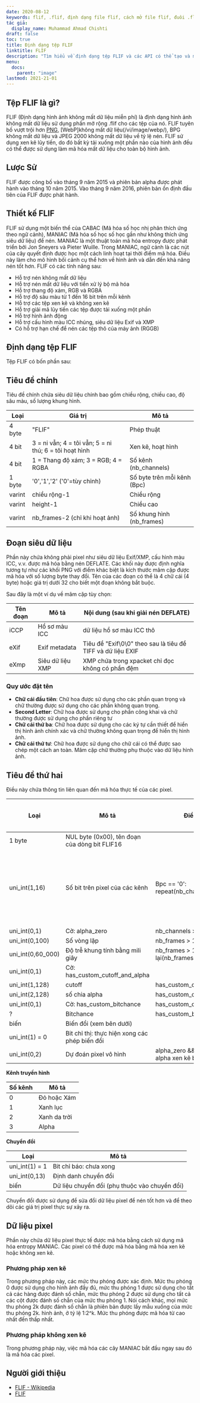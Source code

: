```yaml
---
date: 2020-08-12
keywords: flif, .flif, định dạng file flif, cách mở file flif, đuôi .flif, đuôi flif
tác giả:
  display_name: Muhammad Ahmad Chishti
draft: false
toc: true
title: Định dạng tệp FLIF
linktitle: FLIF
description: "Tìm hiểu về định dạng tệp FLIF và các API có thể tạo và mở tệp FLIF."
menu:
  docs:
    parent: "image"
lastmod: 2021-21-01
---
```


## Tệp FLIF là gì? ##

FLIF (Định dạng hình ảnh không mất dữ liệu miễn phí) là định dạng hình ảnh không mất dữ liệu sử dụng phần mở rộng .flif cho các tệp của nó. FLIF tuyên bố vượt trội hơn [PNG](/vi/image/png/), [WebP]không mất dữ liệu(/vi/image/webp/), BPG không mất dữ liệu và JPEG 2000 không mất dữ liệu về tỷ lệ nén. FLIF sử dụng xen kẽ lũy tiến, do đó bất kỳ tải xuống một phần nào của hình ảnh đều có thể được sử dụng làm mã hóa mất dữ liệu cho toàn bộ hình ảnh.

## Lược Sử ##

FLIF được công bố vào tháng 9 năm 2015 và phiên bản alpha được phát hành vào tháng 10 năm 2015. Vào tháng 9 năm 2016, phiên bản ổn định đầu tiên của FLIF được phát hành.

## Thiết kế FLIF ##

FLIF sử dụng một biến thể của CABAC (Mã hóa số học nhị phân thích ứng theo ngữ cảnh), MANIAC (Mã hóa số học số học gần như không thích ứng siêu dữ liệu) để nén. MANIAC là một thuật toán mã hóa entropy được phát triển bởi Jon Sneyers và Pieter Wuille. Trong MANIAC, ngữ cảnh là các nút của cây quyết định được học một cách linh hoạt tại thời điểm mã hóa. Điều này làm cho mô hình bối cảnh cụ thể hơn về hình ảnh và dẫn đến khả năng nén tốt hơn. FLIF có các tính năng sau:

- Hỗ trợ nén không mất dữ liệu
- Hỗ trợ nén mất dữ liệu với tiền xử lý bộ mã hóa
- Hỗ trợ thang độ xám, RGB và RGBA
- Hỗ trợ độ sâu màu từ 1 đến 16 bit trên mỗi kênh
- Hỗ trợ các tệp xen kẽ và không xen kẽ
- Hỗ trợ giải mã lũy tiến các tệp được tải xuống một phần
- Hỗ trợ hình ảnh động
- Hỗ trợ cấu hình màu ICC nhúng, siêu dữ liệu Exif và XMP
- Có hỗ trợ hạn chế để nén các tệp thô của máy ảnh (RGGB)

## Định dạng tệp FLIF ##

Tệp FLIF có bốn phần sau:

## Tiêu đề chính ##

Tiêu đề chính chứa siêu dữ liệu chính bao gồm chiều rộng, chiều cao, độ sâu màu, số lượng khung hình.

|Loại|Giá trị|Mô tả|
|---|---|---|
|4 byte|"FLIF"|Phép thuật|
|4 bit|3 = ni vẫn; 4 = tôi vẫn; 5 = ni thú; 6 = tôi hoạt hình|Xen kẽ, hoạt hình|
|4 bit|1 = Thang độ xám; 3 = RGB; 4 = RGBA|Số kênh (nb_channels)|
|1 byte|'0','1','2' ('0'=tùy chỉnh)|Số byte trên mỗi kênh (Bpc)|
|varint|chiều rộng-1|Chiều rộng|
|varint|height-1|Chiều cao|
|varint|nb_frames-2 (chỉ khi hoạt ảnh)|Số khung hình (nb_frames)|

## Đoạn siêu dữ liệu ##

Phần này chứa không phải pixel như siêu dữ liệu Exif/XMP, cấu hình màu ICC, v.v. được mã hóa bằng nén DEFLATE. Các khối này được định nghĩa tương tự như các khối PNG với điểm khác biệt là kích thước mâm cặp được mã hóa với số lượng byte thay đổi. Tên của các đoạn có thể là 4 chữ cái (4 byte) hoặc giá trị dưới 32 cho biết một đoạn không bắt buộc.

Sau đây là một ví dụ về mâm cặp tùy chọn:

|Tên đoạn|Mô tả|Nội dung (sau khi giải nén DEFLATE)|
|---|---|---|
|iCCP|Hồ sơ màu ICC|dữ liệu hồ sơ màu ICC thô|
|eXif|Exif metadata|Tiêu đề "Exif\0\0" theo sau là tiêu đề TIFF và dữ liệu EXIF|
|eXmp|Siêu dữ liệu XMP|XMP chứa trong xpacket chỉ đọc không có phần đệm|

### Quy ước đặt tên ###

- **Chữ cái đầu tiên**: Chữ hoa được sử dụng cho các phần quan trọng và chữ thường được sử dụng cho các phần không quan trọng.
- **Second Letter**: Chữ hoa được sử dụng cho phần công khai và chữ thường được sử dụng cho phần riêng tư
- **Chữ cái thứ ba**: Chữ hoa được sử dụng cho các ký tự cần thiết để hiển thị hình ảnh chính xác và chữ thường không quan trọng để hiển thị hình ảnh.
- **Chữ cái thứ tư**: Chữ hoa được sử dụng cho chữ cái có thể được sao chép một cách an toàn. Mâm cặp chữ thường phụ thuộc vào dữ liệu hình ảnh.

## Tiêu đề thứ hai ##

Điều này chứa thông tin liên quan đến mã hóa thực tế của các pixel.

|Loại|Mô tả|Điều kiện|Giá trị mặc định|
|---|---|---|---|
|1 byte|NUL byte (0x00), tên đoạn của dòng bit FLIF16||
|uni_int(1,16)|Số bit trên pixel của các kênh|Bpc == '0': repeat(nb_channels)|8 nếu Bpc == '1', 16 nếu Bpc == '2'|
|uni_int(0,1)|Cờ: alpha_zero|nb_channels > 3|0|
|uni_int(0,100)|Số vòng lặp|nb_frames > 1||
|uni_int(0,60_000)|Độ trễ khung tính bằng mili giây|nb_frames > 1: lặp lại(nb_frames)|
|uni_int(0,1)|Cờ: has_custom_cutoff_and_alpha|||
|uni_int(1,128)|cutoff|has_custom_cutoff_and_alpha|2|
|uni_int(2,128)|số chia alpha|has_custom_cutoff_and_alpha|19|
|uni_int(0,1)|Cờ: has_custom_bitchance|has_custom_cutoff_and_alpha|0|
|?|Bitchance|has_custom_bitchance||
|biến|Biến đổi (xem bên dưới)|||
|uni_int(1) = 0|Bit chỉ thị: thực hiện xong các phép biến đổi|||
|uni_int(0,2)|Dự đoán pixel vô hình|alpha_zero && phạm vi && alpha xen kẽ bao gồm 0||

**Kênh truyền hình**

|Số kênh|Mô tả|
|---|----|
|0|Đỏ hoặc Xám|
|1|Xanh lục|
|2|Xanh da trời|
|3|Alpha|

**Chuyển đổi**

|Loại|Mô tả|
|---|---|
|uni_int(1) = 1|Bit chỉ báo: chưa xong|
|uni_int(0,13)|Định danh chuyển đổi|
|biến|Dữ liệu chuyển đổi (phụ thuộc vào chuyển đổi)|

Chuyển đổi được sử dụng để sửa đổi dữ liệu pixel để nén tốt hơn và để theo dõi các giá trị pixel thực sự xảy ra.

## Dữ liệu pixel ##

Phần này chứa dữ liệu pixel thực tế được mã hóa bằng cách sử dụng mã hóa entropy MANIAC. Các pixel có thể được mã hóa bằng mã hóa xen kẽ hoặc không xen kẽ.

### Phương pháp xen kẽ ###

Trong phương pháp này, các mức thu phóng được xác định. Mức thu phóng 0 được sử dụng cho hình ảnh đầy đủ, mức thu phóng 1 được sử dụng cho tất cả các hàng được đánh số chẵn, mức thu phóng 2 được sử dụng cho tất cả các cột được đánh số chẵn của mức thu phóng 1. Nói cách khác, mọi mức thu phóng 2k được đánh số chẵn là phiên bản được lấy mẫu xuống của mức thu phóng 2k. hình ảnh, ở tỷ lệ 1:2^k. Mức thu phóng được mã hóa từ cao nhất đến thấp nhất.

### Phương pháp không xen kẽ ###

Trong phương pháp này, việc mã hóa các cây MANIAC bắt đầu ngay sau đó là mã hóa các pixel.

## Người giới thiệu ##

- [FLIF - Wikipedia](https://vi.wikipedia.org/wiki/Free_Lossless_Image_Format)
- [FLIF](http://flif.info/)

